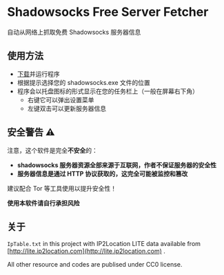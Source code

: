 # Shadowsocks Free Server Fetcher

自动从网络上抓取免费 Shadowsocks 服务器信息

## 使用方法

* [下载](https://github.com/tiansh/sfsf/releases/download/1.3.0/sfsf.exe)并运行程序
* 根据提示选择您的 shadowsocks.exe 文件的位置
* 程序会以托盘图标的形式显示在您的任务栏上（一般在屏幕右下角）
    * 右键它可以弹出设置菜单
    * 左键双击可以更新服务器信息

## 安全警告 ⚠

注意，这个软件是完全**不安全**的：

* **shadowsocks 服务器资源全部来源于互联网，作者不保证服务器的安全性**
* **服务器信息是通过 HTTP 协议获取的，这完全可能被监控和篡改**

建议配合 Tor 等工具使用以提升安全性！

**使用本软件请自行承担风险**

## 关于

`IpTable.txt` in this project with IP2Location LITE data available from [http://lite.ip2location.com](http://lite.ip2location.com) .

All other resource and codes are publised under CC0 license.
